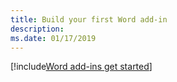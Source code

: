 ```yaml
---
title: Build your first Word add-in
description: 
ms.date: 01/17/2019
---
```


[!include[Word add-ins get started](../includes/file-get-started-word.md)]